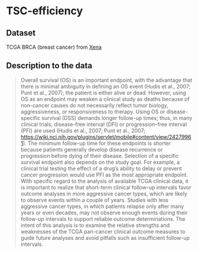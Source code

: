 # TSC-efficiency
## Dataset
TCGA BRCA (breast cancer) from [Xena](https://xenabrowser.net/datapages/?dataset=survival%2FBRCA_survival.txt&host=https%3A%2F%2Ftcga.xenahubs.net&removeHub=https%3A%2F%2Fxena.treehouse.gi.ucsc.edu%3A443)

## Description to the data
>Overall survival (OS) is an important endpoint, with the advantage that there is minimal ambiguity in defining an OS event (Hudis et al., 2007; Punt et al., 2007); the patient is either alive or dead. However, using OS as an endpoint may weaken a clinical study as deaths because of non-cancer causes do not necessarily reflect tumor biology, aggressiveness, or responsiveness to therapy. Using OS or disease-specific survival (DSS) demands longer follow-up times; thus, in many clinical trials, disease-free interval (DFI) or progression-free interval (PFI) are used (Hudis et al., 2007; Punt et al., 2007; https://wiki.nci.nih.gov/plugins/servlet/mobile#content/view/24279961). The minimum follow-up time for these endpoints is shorter because patients generally develop disease recurrence or progression before dying of their disease. Selection of a specific survival endpoint also depends on the study goal. For example, a clinical trial testing the effect of a drug’s ability to delay or prevent cancer progression would use PFI as the most appropriate endpoint. With specific regard to the analysis of available TCGA clinical data, it is important to realize that short-term clinical follow-up intervals favor outcome analyses in more aggressive cancer types, which are likely to observe events within a couple of years. Studies with less aggressive cancer types, in which patients relapse only after many years or even decades, may not observe enough events during their follow-up intervals to support reliable outcome determinations. The intent of this analysis is to examine the relative strengths and weaknesses of the TCGA pan-cancer clinical outcome measures to guide future analyses and avoid pitfalls such as insufficient follow-up intervals.
